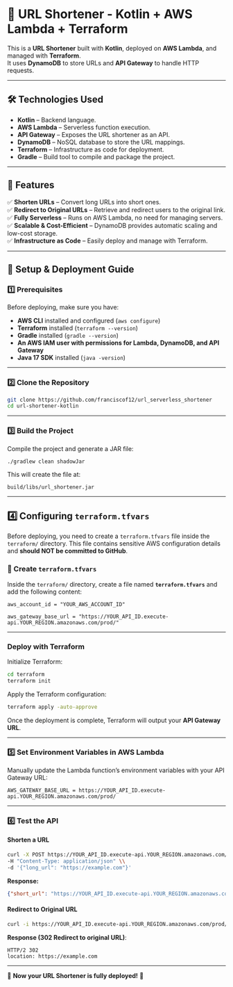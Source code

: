 # 🚀 URL Shortener - Kotlin + AWS Lambda + Terraform

This is a **URL Shortener** built with **Kotlin**, deployed on **AWS Lambda**, and managed with **Terraform**.  
It uses **DynamoDB** to store URLs and **API Gateway** to handle HTTP requests.

---

## **🛠️ Technologies Used**
- **Kotlin** – Backend language.
- **AWS Lambda** – Serverless function execution.
- **API Gateway** – Exposes the URL shortener as an API.
- **DynamoDB** – NoSQL database to store the URL mappings.
- **Terraform** – Infrastructure as code for deployment.
- **Gradle** – Build tool to compile and package the project.

---

## **📌 Features**
✅ **Shorten URLs** – Convert long URLs into short ones.  
✅ **Redirect to Original URLs** – Retrieve and redirect users to the original link.  
✅ **Fully Serverless** – Runs on AWS Lambda, no need for managing servers.  
✅ **Scalable & Cost-Efficient** – DynamoDB provides automatic scaling and low-cost storage.  
✅ **Infrastructure as Code** – Easily deploy and manage with Terraform.

---

## **🚀 Setup & Deployment Guide**

### **1️⃣ Prerequisites**
Before deploying, make sure you have:
- **AWS CLI** installed and configured (`aws configure`)
- **Terraform** installed (`terraform --version`)
- **Gradle** installed (`gradle --version`)
- **An AWS IAM user with permissions for Lambda, DynamoDB, and API Gateway**
- **Java 17 SDK** installed (`java -version`)

---

### **2️⃣ Clone the Repository**
```sh
git clone https://github.com/franciscof12/url_serverless_shortener
cd url-shortener-kotlin
```

---

### **3️⃣ Build the Project**
Compile the project and generate a JAR file:
```sh
./gradlew clean shadowJar
```
This will create the file at:
```
build/libs/url_shortener.jar
```

---
## **4️⃣ Configuring `terraform.tfvars`**

Before deploying, you need to create a `terraform.tfvars` file inside the `terraform/` directory. This file contains sensitive AWS configuration details and **should NOT be committed to GitHub**.

### **📌 Create `terraform.tfvars`**
Inside the `terraform/` directory, create a file named **`terraform.tfvars`** and add the following content:

```hcl
aws_account_id = "YOUR_AWS_ACCOUNT_ID"

aws_gateway_base_url = "https://YOUR_API_ID.execute-api.YOUR_REGION.amazonaws.com/prod/"
```
---

### **Deploy with Terraform**
Initialize Terraform:
```sh
cd terraform
terraform init
```
Apply the Terraform configuration:
```sh
terraform apply -auto-approve
```
Once the deployment is complete, Terraform will output your **API Gateway URL**.

---

### **5️⃣ Set Environment Variables in AWS Lambda**
Manually update the Lambda function’s environment variables with your API Gateway URL:
```
AWS_GATEWAY_BASE_URL = https://YOUR_API_ID.execute-api.YOUR_REGION.amazonaws.com/prod/
```

---

### **6️⃣ Test the API**
#### **Shorten a URL**
```sh
curl -X POST https://YOUR_API_ID.execute-api.YOUR_REGION.amazonaws.com/prod/shorten \\
-H "Content-Type: application/json" \\
-d '{"long_url": "https://example.com"}'
```
**Response:**
```json
{"short_url": "https://YOUR_API_ID.execute-api.YOUR_REGION.amazonaws.com/prod/abc123"}
```

#### **Redirect to Original URL**
```sh
curl -i https://YOUR_API_ID.execute-api.YOUR_REGION.amazonaws.com/prod/abc123
```
**Response (302 Redirect to original URL)**:
```
HTTP/2 302
location: https://example.com
```
---
🚀 **Now your URL Shortener is fully deployed!** 🎉
